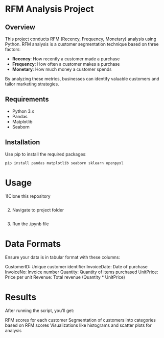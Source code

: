 # RFM Analysis Project

## Overview

This project conducts RFM (Recency, Frequency, Monetary) analysis using Python. RFM analysis is a customer segmentation technique based on three factors:

- **Recency**: How recently a customer made a purchase
- **Frequency**: How often a customer makes a purchase
- **Monetary**: How much money a customer spends

By analyzing these metrics, businesses can identify valuable customers and tailor marketing strategies.

## Requirements

- Python 3.x
- Pandas
- Matplotlib
- Seaborn

## Installation

Use pip to install the required packages:

```bash
pip install pandas matplotlib seaborn sklearn openpyxl
```

# Usage
1)Clone this repository 
```bash

```

2) Navigate to project folder
```bash
```

3) Run the .ipynb file

# Data Formats
Ensure your data is in tabular format with these columns:

CustomerID: Unique customer identifier
InvoiceDate: Date of purchase
InvoiceNo: Invoice number
Quantity: Quantity of items purchased
UnitPrice: Price per unit
Revenue: Total revenue (Quantity * UnitPrice)

# Results
After running the script, you'll get:

RFM scores for each customer
Segmentation of customers into categories based on RFM scores
Visualizations like histograms and scatter plots for analysis


